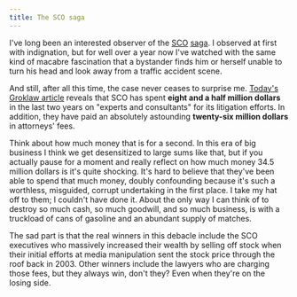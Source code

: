 ```yaml
---
title: The SCO saga
---
```


I've long been an interested observer of the [SCO](http://www.groklaw.net/staticpages/index.php?page=20050315132709446) [saga](http://www.groklaw.net/staticpages/index.php?page=200310161622155662). I observed at first with indignation, but for well over a year now I've watched with the same kind of macabre fascination that a bystander finds him or herself unable to turn his head and look away from a traffic accident scene.

And still, after all this time, the case never ceases to surprise me. [Today's Groklaw article](http://www.groklaw.net/article.php?story=20060913195652112) reveals that SCO has spent **eight and a half million dollars** in the last two years on "experts and consultants" for its litigation efforts. In addition, they have paid an absolutely astounding **twenty-six million dollars** in attorneys' fees.

Think about how much money that is for a second. In this era of big business I think we get desensitized to large sums like that, but if you actually pause for a moment and really reflect on how much money 34.5 million dollars is it's quite shocking. It's hard to believe that they've been able to spend that much money, doubly confounding because it's such a worthless, misguided, corrupt undertaking in the first place. I take my hat off to them; I couldn't have done it. About the only way I can think of to destroy so much cash, so much goodwill, and so much business, is with a truckload of cans of gasoline and an abundant supply of matches.

The sad part is that the real winners in this debacle include the SCO executives who massively increased their wealth by selling off stock when their initial efforts at media manipulation sent the stock price through the roof back in 2003. Other winners include the lawyers who are charging those fees, but they always win, don't they? Even when they're on the losing side.
